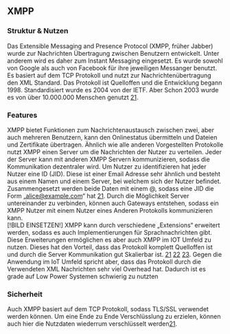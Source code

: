 ## XMPP
### Struktur & Nutzen
Das Extensible Messaging and Presence Protocol (XMPP, früher Jabber) wurde zur Nachrichten Übertragung zwischen Benutzern entwickelt. Unter anderem wird es daher zum Instant Messaging eingesetzt. Es wurde sowohl von Google als auch von Facebook für ihre jeweiligen Messanger benutzt. Es basiert auf dem TCP Protokoll und nutzt zur Nachrichtenübertragung den XML Standard. Das Protokoll ist Quelloffen und die Entwicklung begann 1998.  Standardisiert wurde es 2004 von der IETF. Aber Schon 2003 wurde es von über 10.000.000 Menschen genutzt [21](Quellen.md). 
### Features
XMPP bietet Funktionen zum Nachrichtenaustausch zwischen zwei, aber auch mehreren Benutzern, kann den Onlinestatus übermitteln und Dateien und Zertifikate übertragen. Ähnlich wie alle anderen Vorgestellten Protokolle nutzt XMPP einen Server um die Nachrichten der Nutzer zu verteilen. Jeder der Server kann mit anderen XMPP Servern kommunizieren, sodass die Kommunikation dezentraler wird.  Um Nutzer zu identifizieren hat jeder Nutzer eine ID (JID). Diese ist einer Email Adresse sehr ähnlich und besteht aus einem Namen und einem Server, bei welchem sich der Nutzer befindet. Zusammengesetzt werden beide Daten mit einem @, sodass eine JID die Form „alice@example.com“ hat [21](Quellen.md). 
Durch die Möglichkeit Server untereinander zu verbinden, können auch Gateways entstehen, sodass ein XMPP Nutzer mit einem Nutzer eines Anderen Protokolls kommunizieren kann.  
[!BILD EINSETZEN!]
XMPP kann durch verschiedene „Extensions“ erweitert werden, sodass es auch Implementierungen für Sprachnachrichten gibt. Diese Erweiterungen ermöglichen es aber auch XMPP im IOT Umfeld zu nutzen. Dieses hat den Vorteil, dass das Protokoll komplett Quelloffen ist und durch die Server Kommunikation gut Skalierbar ist. [21](Quellen.md) [22](Quellen.md) [23](Quellen.md).  Gegen die Anwendung im IoT Umfeld spricht aber, dass das Protokoll durch die Verwendeten XML Nachrichten sehr viel Overhead hat. Dadurch ist es grade auf Low Power Systemen schwierig zu nutzten 
### Sicherheit
Auch XMPP basiert auf dem TCP Protokoll, sodass TLS/SSL verwendet werden können. Um eine Ende zu Ende Verschlüsslung zu erzielen, können auch hier die Nutzdaten wiederrum verschlüsselt werden[21](Quellen.md).  